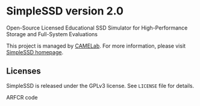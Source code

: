 # SimpleSSD version 2.0
Open-Source Licensed Educational SSD Simulator for High-Performance Storage and Full-System Evaluations

This project is managed by [CAMELab](http://camelab.org).
For more information, please visit [SimpleSSD homepage](http://simplessd.org).

## Licenses
SimpleSSD is released under the GPLv3 license. See `LICENSE` file for details.


ARFCR code
